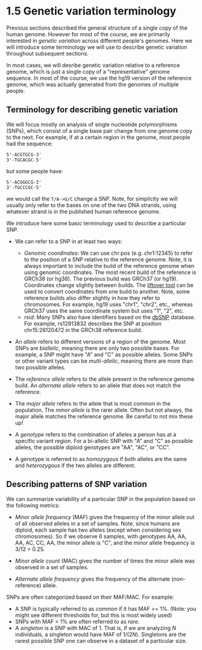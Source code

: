 # 1.5 Genetic variation terminology

Previous sections described the general structure of a single copy of the human genome.
However for most of the course, we are primarily interested in *genetic variation* across different people's genomes. Here we will introduce some terminology we will use to describe genetic variation throughout subsequent sections.

In most cases, we will desribe genetic variation relative to a reference genome, which is just a single copy of a "representative" genome sequence. In most of the course, we use the hg19 version of the reference genome, which was actually generated from the genomes of multiple people.

## Terminology for describing genetic variation

We will focus mostly on analysis of single nucleotide polymorphisms (SNPs), which consist of a single base pair change from one genome copy to the next. For example, if at a certain region in the genome, most people had the sequence:

```
5'-ACGTGCG-3'
3'-TGCACGC-5'
```

but some people have:

```
5'-ACGGGCG-3'
3'-TGCCCGC-5'
```

we would call the `T/A->G/C` change a SNP. Note, for simplicity we will usually only refer to the bases on one of the two DNA strands, using whatever strand is in the published human reference genome.

We introduce here some basic terminology used to describe a particular SNP.

* We can refer to a SNP in at least two ways:
  - *Genomic coordinates*: We can use chr:pos (e.g. chr1:12345) to refer to the position of a SNP relative to the reference genome. Note, it is always important to include the build of the reference genome when using genomic coordinates. The most recent build of the reference is GRCh38 (or hg38). The previous build was GRCh37 (or hg19). Coordinates change slightly between builds. The [liftover tool](https://genome.ucsc.edu/cgi-bin/hgLiftOver) can be used to convert coordinates from one build to another. Note, some reference builds also differ slightly in how they refer to chromosomes. For example, hg19 uses "chr1", "chr2", etc., whereas GRCh37 uses the same coordinate system but uses "1", "2", etc.
  - *rsid*: Many SNPs also have identifiers based on the [dbSNP](https://www.ncbi.nlm.nih.gov/snp/) database. For example, rs12913832 describes the SNP at position chr15:28120472 in the GRCh38 reference build.

* An *allele* refers to different versions of a region of the genome. Most SNPs are *biallelic*, meaning there are only two possible bases. For example, a SNP might have "A" and "C" as possible alleles. Some SNPs or other variant types can be *multi-allelic*, meaning there are more than two possible alleles.

* The *reference allele* refers to the allele present in the reference genome build. An *alternate allele* refers to an allele that does not match the reference. 

* The *major allele* refers to the allele that is most common in the population. The *minor allele* is the rarer allele. Often but not always, the major allele matches the reference genome. Be careful to not mix these up!

* A *genotype* refers to the combination of alleles a person has at a specific variant region. For a bi-allelic SNP with "A" and "C" as possible alleles, the possible diploid genotypes are "AA", "AC", or "CC".

* A genotype is referred to as *homozygous* if both alleles are the same and *heterozygous* if the two alleles are different.

## Describing patterns of SNP variation

We can summarize variability of a particular SNP in the population based on the following metrics:

* *Minor allele frequency* (MAF) gives the frequency of the minor allele out of all observed alleles in a set of samples. Note, since humans are diploid, each sample has two alleles (except when considering sex chromosomes). So if we observe 6 samples, with genotypes AA, AA, AA, AC, CC, AA, the minor allele is "C", and the minor allele frequency is 3/12 = 0.25.

* *Minor allele count* (MAC) gives the number of times the minor allele was observed in a set of samples.

* *Alternate allele frequency* gives the frequency of the alternate (non-reference) allele.

SNPs are often categorized based on their MAF/MAC. For example:

* A SNP is typically referred to as *common* if it has MAF >= 1%. (Note: you might see different thresholds for, but this is most widely used)
* SNPs with MAF < 1% are often referred to as *rare*.
* A *singleton* is a SNP with MAC of 1. That is, if we are analyzing $N$ individuals, a singleton would have MAF of $1/(2N)$. Singletons are the rarest possible SNP one can observe in a dataset of a particular size.